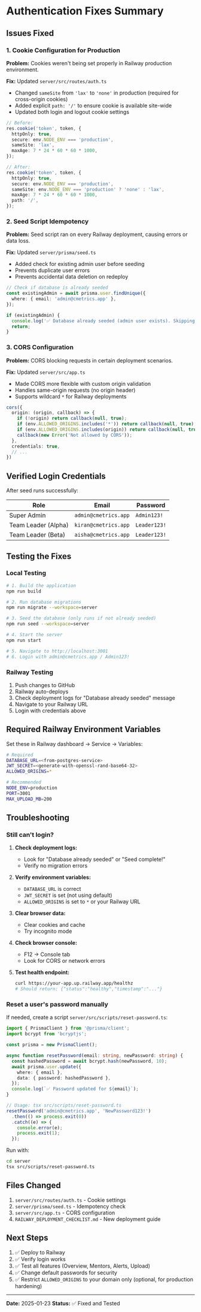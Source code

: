 # Authentication Fixes Summary

## Issues Fixed

### 1. Cookie Configuration for Production
**Problem:** Cookies weren't being set properly in Railway production environment.

**Fix:** Updated `server/src/routes/auth.ts`
- Changed `sameSite` from `'lax'` to `'none'` in production (required for cross-origin cookies)
- Added explicit `path: '/'` to ensure cookie is available site-wide
- Updated both login and logout cookie settings

```typescript
// Before:
res.cookie('token', token, {
  httpOnly: true,
  secure: env.NODE_ENV === 'production',
  sameSite: 'lax',
  maxAge: 7 * 24 * 60 * 60 * 1000,
});

// After:
res.cookie('token', token, {
  httpOnly: true,
  secure: env.NODE_ENV === 'production',
  sameSite: env.NODE_ENV === 'production' ? 'none' : 'lax',
  maxAge: 7 * 24 * 60 * 60 * 1000,
  path: '/',
});
```

### 2. Seed Script Idempotency
**Problem:** Seed script ran on every Railway deployment, causing errors or data loss.

**Fix:** Updated `server/prisma/seed.ts`
- Added check for existing admin user before seeding
- Prevents duplicate user errors
- Prevents accidental data deletion on redeploy

```typescript
// Check if database is already seeded
const existingAdmin = await prisma.user.findUnique({
  where: { email: 'admin@cmetrics.app' },
});

if (existingAdmin) {
  console.log('✅ Database already seeded (admin user exists). Skipping seed.');
  return;
}
```

### 3. CORS Configuration
**Problem:** CORS blocking requests in certain deployment scenarios.

**Fix:** Updated `server/src/app.ts`
- Made CORS more flexible with custom origin validation
- Handles same-origin requests (no origin header)
- Supports wildcard `*` for Railway deployments

```typescript
cors({
  origin: (origin, callback) => {
    if (!origin) return callback(null, true);
    if (env.ALLOWED_ORIGINS.includes('*')) return callback(null, true);
    if (env.ALLOWED_ORIGINS.includes(origin)) return callback(null, true);
    callback(new Error('Not allowed by CORS'));
  },
  credentials: true,
  // ...
})
```

## Verified Login Credentials

After seed runs successfully:

| Role | Email | Password |
|------|-------|----------|
| Super Admin | `admin@cmetrics.app` | `Admin123!` |
| Team Leader (Alpha) | `kiran@cmetrics.app` | `Leader123!` |
| Team Leader (Beta) | `aisha@cmetrics.app` | `Leader123!` |

## Testing the Fixes

### Local Testing
```bash
# 1. Build the application
npm run build

# 2. Run database migrations
npm run migrate --workspace=server

# 3. Seed the database (only runs if not already seeded)
npm run seed --workspace=server

# 4. Start the server
npm run start

# 5. Navigate to http://localhost:3001
# 6. Login with admin@cmetrics.app / Admin123!
```

### Railway Testing
1. Push changes to GitHub
2. Railway auto-deploys
3. Check deployment logs for "Database already seeded" message
4. Navigate to your Railway URL
5. Login with credentials above

## Required Railway Environment Variables

Set these in Railway dashboard → Service → Variables:

```bash
# Required
DATABASE_URL=<from-postgres-service>
JWT_SECRET=<generate-with-openssl-rand-base64-32>
ALLOWED_ORIGINS=*

# Recommended
NODE_ENV=production
PORT=3001
MAX_UPLOAD_MB=200
```

## Troubleshooting

### Still can't login?

1. **Check deployment logs:**
   - Look for "Database already seeded" or "Seed complete!"
   - Verify no migration errors

2. **Verify environment variables:**
   - `DATABASE_URL` is correct
   - `JWT_SECRET` is set (not using default)
   - `ALLOWED_ORIGINS` is set to `*` or your Railway URL

3. **Clear browser data:**
   - Clear cookies and cache
   - Try incognito mode

4. **Check browser console:**
   - F12 → Console tab
   - Look for CORS or network errors

5. **Test health endpoint:**
   ```bash
   curl https://your-app.up.railway.app/healthz
   # Should return: {"status":"healthy","timestamp":"..."}
   ```

### Reset a user's password manually

If needed, create a script `server/src/scripts/reset-password.ts`:

```typescript
import { PrismaClient } from '@prisma/client';
import bcrypt from 'bcryptjs';

const prisma = new PrismaClient();

async function resetPassword(email: string, newPassword: string) {
  const hashedPassword = await bcrypt.hash(newPassword, 10);
  await prisma.user.update({
    where: { email },
    data: { password: hashedPassword },
  });
  console.log(`✅ Password updated for ${email}`);
}

// Usage: tsx src/scripts/reset-password.ts
resetPassword('admin@cmetrics.app', 'NewPassword123!')
  .then(() => process.exit(0))
  .catch((e) => {
    console.error(e);
    process.exit(1);
  });
```

Run with:
```bash
cd server
tsx src/scripts/reset-password.ts
```

## Files Changed

1. `server/src/routes/auth.ts` - Cookie settings
2. `server/prisma/seed.ts` - Idempotency check
3. `server/src/app.ts` - CORS configuration
4. `RAILWAY_DEPLOYMENT_CHECKLIST.md` - New deployment guide

## Next Steps

1. ✅ Deploy to Railway
2. ✅ Verify login works
3. ✅ Test all features (Overview, Mentors, Alerts, Upload)
4. ✅ Change default passwords for security
5. ✅ Restrict `ALLOWED_ORIGINS` to your domain only (optional, for production hardening)

---

**Date:** 2025-01-23
**Status:** ✅ Fixed and Tested
